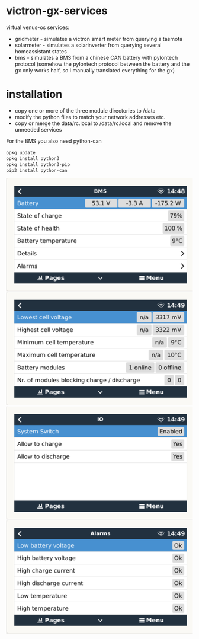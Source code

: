 # victron-gx-services

virtual venus-os services:
 * gridmeter - simulates a victron smart meter from querying a tasmota
 * solarmeter - simulates a solarinverter from querying several homeassistant states
 * bms - simulates a BMS from a chinese CAN battery with pylontech protocol (somehow the pylontech protocol between the battery and the gx only works half, so I manually translated everything for the gx)


# installation

- copy one or more of the three module directories to /data
- modify the python files to match your network addresses etc.
- copy or merge the data/rc.local to /data/rc.local and remove the unneeded services

For the BMS you also need python-can
```
opkg update
opkg install python3
opkg install python3-pip
pip3 install python-can
```

![Battery](https://github.com/ChristophPech/victron-gx-services/blob/main/doc/Battery.png?raw=true)
![Details](https://github.com/ChristophPech/victron-gx-services/blob/main/doc/Details.png?raw=true)
![IO](https://github.com/ChristophPech/victron-gx-services/blob/main/doc/IO.png?raw=true)
![Alarms](https://github.com/ChristophPech/victron-gx-services/blob/main/doc/Alarms.png?raw=true)
